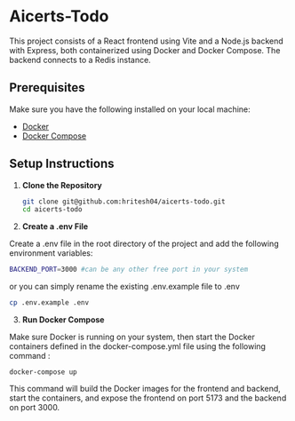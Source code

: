 # Aicerts-Todo

This project consists of a React frontend using Vite and a Node.js backend with Express, both containerized using Docker and Docker Compose. The backend connects to a Redis instance.

## Prerequisites

Make sure you have the following installed on your local machine:

- [Docker](https://docs.docker.com/get-docker/)
- [Docker Compose](https://docs.docker.com/compose/install/)

## Setup Instructions

1. **Clone the Repository**

   ```sh
   git clone git@github.com:hritesh04/aicerts-todo.git
   cd aicerts-todo
   ```

2. **Create a .env File**

Create a .env file in the root directory of the project and add the following environment variables:

```sh
BACKEND_PORT=3000 #can be any other free port in your system
```

or you can simply rename the existing .env.example file to .env

```sh
cp .env.example .env
```

3. **Run Docker Compose**

Make sure Docker is running on your system, then start the Docker containers defined in the docker-compose.yml file using the following command :

```
docker-compose up
```

This command will build the Docker images for the frontend and backend, start the containers, and expose the frontend on port 5173 and the backend on port 3000.
